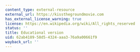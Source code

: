 ```yaml
---
content_type: external-resource
external_url: https://kissthegroundmovie.com
has_external_license_warning: true
license: https://en.wikipedia.org/wiki/All_rights_reserved
status: ''
title: Educational version
uid: 62ab4189-58d5-4324-aaa3-76a9a00661f9
wayback_url: ''
---
```

